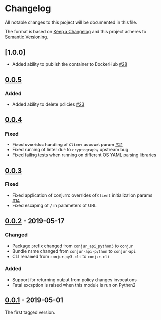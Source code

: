 # Changelog
All notable changes to this project will be documented in this file.

The format is based on [Keep a Changelog](http://keepachangelog.com/en/1.0.0/)
and this project adheres to [Semantic Versioning](http://semver.org/spec/v2.0.0.html).

## [1.0.0]

- Added ability to publish the container to DockerHub [#28](https://github.com/cyberark/conjur-api-python3/issues/28)

## [0.0.5]

### Added

- Added ability to delete policies [#23](https://github.com/cyberark/conjur-api-python3/issues/23)

## [0.0.4]

### Fixed

- Fixed overrides handling of `Client` account param [#21](https://github.com/cyberark/conjur-api-python3/issues/21)
- Fixed running of linter due to `cryptography` upstream bug
- Fixed failing tests when running on different OS YAML parsing libraries

## [0.0.3]

### Fixed

- Fixed application of conjurrc overrides of `Client` initialization params [#14](https://github.com/cyberark/conjur-api-python3/issues/14)
- Fixed escaping of `/` in parameters of URL

## [0.0.2] - 2019-05-17

### Changed
- Package prefix changed from `conjur_api_python3` to `conjur`
- Bundle name changed from `conjur-api-python` to `conjur-api`
- CLI renamed from `conjur-py3-cli` to `conjur-cli`

### Added
- Support for returning output from policy changes invocations
- Fatal exception is raised when this module is run on Python2

## [0.0.1] - 2019-05-01

The first tagged version.

[Unreleased]: https://github.com/conjurinc/conjur-api-python3/compare/v0.0.5...HEAD
[0.0.5]: https://github.com/conjurinc/conjur-api-python3/compare/v0.0.4...0.0.5
[0.0.4]: https://github.com/conjurinc/conjur-api-python3/compare/v0.0.3...0.0.4
[0.0.3]: https://github.com/conjurinc/conjur-api-python3/compare/v0.0.2...0.0.3
[0.0.2]: https://github.com/conjurinc/conjur-api-python3/compare/v0.0.1...0.0.2
[0.0.1]: https://github.com/cyberark/conjur-api-python3/tree/v0.0.1
